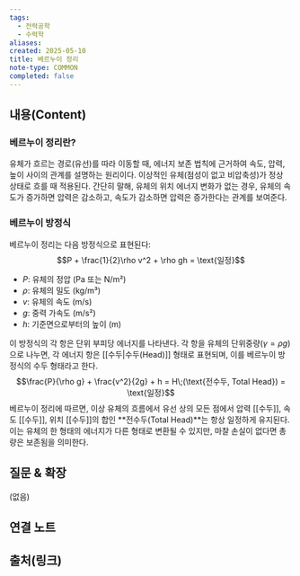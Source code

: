 ```yaml
---
tags:
  - 전력공학
  - 수력학
aliases: 
created: 2025-05-10
title: 베르누이 정리
note-type: COMMON
completed: false
---
```


## 내용(Content)
### 베르누이 정리란?
유체가 흐르는 경로(유선)를 따라 이동할 때, 에너지 보존 법칙에 근거하여 속도, 압력, 높이 사이의 관계를 설명하는 원리이다. 이상적인 유체(점성이 없고 비압축성)가 정상 상태로 흐를 때 적용된다. 간단히 말해, 유체의 위치 에너지 변화가 없는 경우, 유체의 속도가 증가하면 압력은 감소하고, 속도가 감소하면 압력은 증가한다는 관계를 보여준다.

### 베르누이 방정식
베르누이 정리는 다음 방정식으로 표현된다:
$$P + \frac{1}{2}\rho v^2 + \rho gh = \text{일정}$$
- $P$: 유체의 정압 (Pa 또는 N/m²)
- $\rho$: 유체의 밀도 (kg/m³)
- $v$: 유체의 속도 (m/s)
- $g$: 중력 가속도 (m/s²)
- $h$: 기준면으로부터의 높이 (m)

이 방정식의 각 항은 단위 부피당 에너지를 나타낸다. 각 항을 유체의 단위중량($\gamma = \rho g$)으로 나누면, 각 에너지 항은 [[수두|수두(Head)]] 형태로 표현되며, 이를 베르누이 방정식의 수두 형태라고 한다.
$$\frac{P}{\rho g} + \frac{v^2}{2g} + h = H\;(\text{전수두, Total Head}) = \text{일정}$$
베르누이 정리에 따르면, 이상 유체의 흐름에서 유선 상의 모든 점에서 압력 [[수두]], 속도 [[수두]], 위치 [[수두]]의 합인 **전수두(Total Head)**는 항상 일정하게 유지된다. 이는 유체의 한 형태의 에너지가 다른 형태로 변환될 수 있지만, 마찰 손실이 없다면 총량은 보존됨을 의미한다.

## 질문 & 확장

(없음)

## 연결 노트


## 출처(링크)

